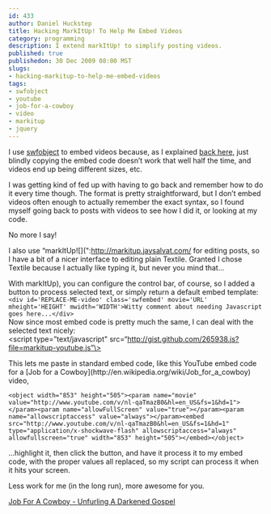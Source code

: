 ```yaml
--- 
id: 433
author: Daniel Huckstep
title: Hacking MarkItUp! To Help Me Embed Videos
category: programming
description: I extend markItUp! to simplify posting videos.
published: true
publishedon: 30 Dec 2009 08:00 MST
slugs: 
- hacking-markitup-to-help-me-embed-videos
tags: 
- swfobject
- youtube
- job-for-a-cowboy
- video
- markitup
- jquery
---
```

I use [swfobject](http://code.google.com/p/swfobject/) to embed videos
because, as I explained [back
here](http://blog.darkhax.com/2009/11/13/swfobject-meet-jquery), just
blindly copying the embed code doesn’t work that well half the time, and
videos end up being different sizes, etc.

I was getting kind of fed up with having to go back and remember how to
do it every time though. The format is pretty straightforward, but I
don’t embed videos often enough to actually remember the exact syntax,
so I found myself going back to posts with videos to see how I did it,
or looking at my code.

No more I say!

I also use
“markItUp![](":http://markitup.jaysalvat.com/ for editing posts, so I have a bit of a nicer interface to editing plain Textile. Granted I chose Textile because I actually like typing it, but never you mind that...

With markItUp), you can configure the control bar, of course, so I added
a button to process selected text, or simply return a default embed
template:
\
`<div id='REPLACE-ME-video' class='swfembed' movie='URL' mheight='HEIGHT' mwidth='WIDTH'>Witty comment about needing Javascript goes here...</div>`
\
Now since most embed code is pretty much the same, I can deal with the
selected text nicely:
\
\<script type=”text/javascript"
src=“http://gist.github.com/265938.js?file=markitup-youtube.js”\>

</script>
This lets me paste in standard embed code, like this YouTube embed code
for a [Job for a Cowboy](http://en.wikipedia.org/wiki/Job_for_a_cowboy)
video,

`<object width="853" height="505"><param name="movie" value="http://www.youtube.com/v/nl-qaTmazB0&hl=en_US&fs=1&hd=1"></param><param name="allowFullScreen" value="true"></param><param name="allowscriptaccess" value="always"></param><embed src="http://www.youtube.com/v/nl-qaTmazB0&hl=en_US&fs=1&hd=1" type="application/x-shockwave-flash" allowscriptaccess="always" allowfullscreen="true" width="853" height="505"></embed></object>`

…highlight it, then click the button, and have it process it to my embed
code, with the proper values all replaced, so my script can process it
when it hits your screen.

Less work for me (in the long run), more awesome for you.

[Job For A Cowboy - Unfurling A Darkened
Gospel](http://www.youtube.com/watch?v=nl-qaTmazB0&feature=player_embedded)